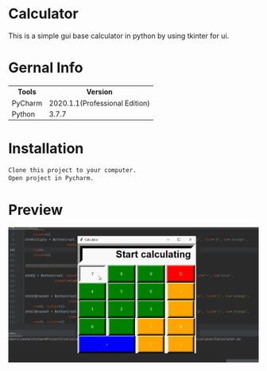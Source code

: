 # Calculator
This is a simple gui base calculator in python by using tkinter for ui.

# Gernal Info 
<html>
<body>
<table id="customers">
  <tr>
    <th>Tools</th>
    <th>Version</th>
  </tr>
  <tr>
    <td>PyCharm </td>
    <td>2020.1.1(Professional Edition)</td>
  </tr>
   <tr>
    <td>Python </td>
    <td>3.7.7</td>
  </tr>
</table>

</body>
</html>

# Installation
```
Clone this project to your computer.
Open project in Pycharm.
```
# Preview
<center>
  <img src="scrennshorts/calculator.gif" " > 
</center>
